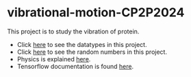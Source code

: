 # vibrational-motion-CP2P2024
This project is to study the vibration of protein.
* Click [here](https://github.com/ubsuny/vibrational-motion-CP2P2024/blob/main/Data%20types%20in%20python%20annotations.md) to see the datatypes in this project.
* Click [here](https://github.com/ubsuny/vibrational-motion-CP2P2024/blob/main/Random%20numbers%20generation.md) to see the random numbers in this project.
* Physics is explained [here](https://github.com/ubsuny/vibrational-motion-CP2P2024/blob/main/Explanation%20of%20Physics.md).
* Tensorflow documentation is found [here](https://github.com/ubsuny/vibrational-motion-CP2P2024/blob/main/Tensorflow%20Documentation.md).
  

